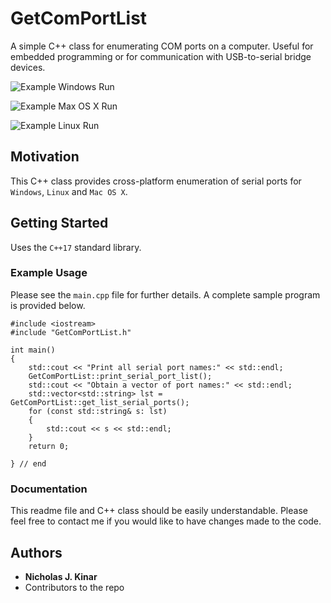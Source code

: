 # GetComPortList

A simple C++ class for enumerating COM ports on a computer.  Useful
for embedded programming or for communication with USB-to-serial
bridge devices.

![Example Windows Run](./images/example-win.jpeg)

![Example Max OS X Run](./images/example-mac.jpeg)

![Example Linux Run](./images/example-linux.jpeg)


## Motivation

This C++ class provides cross-platform enumeration of serial ports
for `Windows`, `Linux` and `Mac OS X`.

## Getting Started

Uses the `C++17` standard library.


### Example Usage

Please see the `main.cpp` file for further details.  A complete
sample program is provided below.

```
#include <iostream>
#include "GetComPortList.h"

int main()
{
	std::cout << "Print all serial port names:" << std::endl;
	GetComPortList::print_serial_port_list();
	std::cout << "Obtain a vector of port names:" << std::endl;
	std::vector<std::string> lst = GetComPortList::get_list_serial_ports();
	for (const std::string& s: lst)
	{
		std::cout << s << std::endl;
	}
	return 0;

} // end
```


### Documentation

This readme file and C++ class should be easily understandable. Please feel free to contact me
if you would like to have changes made to the code.


## Authors

* **Nicholas J. Kinar**
* Contributors to the repo
